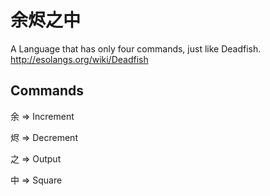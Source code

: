 余烬之中
===========================

A Language that has only four commands, just like Deadfish. http://esolangs.org/wiki/Deadfish

## Commands

余 => Increment

烬 => Decrement

之 => Output

中 => Square
